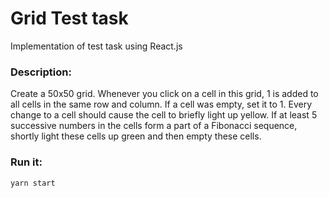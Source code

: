 # Grid Test task
Implementation of test task using React.js

### Description:
Create a 50x50 grid.
Whenever you click on a cell in this grid,
1 is added to all cells in the same row
and column.
If a cell was empty, set it to 1. Every
change to a cell should cause the cell to
briefly light up yellow.
If at least 5 successive numbers in the
cells form a part of a Fibonacci
sequence, shortly light these cells up
green and then empty these cells.

### Run it:

```yarn start```